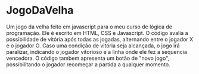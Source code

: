 # JogoDaVelha
Um jogo da velha feito em javascript para o meu curso de lógica de programação.
Ele é escrito em HTML, CSS e Javascript.
O código avalia a possibilidade de vitória após todas as jogadas, alternando entre o jogador X e o jogador O. Caso uma condição de vitória seja alcançada, o jogo irá paralizar, indicando o jogador vitorioso e a linha onde ele fez a sequencia vencedora.
O código tambem apresenta um botão de "novo jogo", possibilitando o jogador recomeçar a partida a qualquer momento.
